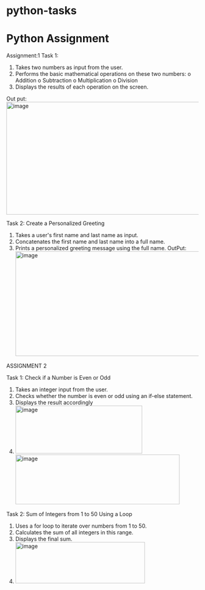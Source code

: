 # python-tasks
# Python Assignment

Assignment:1
 Task 1: 
1.  Takes two numbers as input from the user.
2.  Performs the basic mathematical operations on these two numbers:
o	Addition
o	Subtraction
o	Multiplication
o	Division
3.  Displays the results of each operation on the screen.

Out put:<img width="1010" height="295" alt="image" src="https://github.com/user-attachments/assets/b1a407d3-9851-4ee5-aa6a-636e5309a33e" />

 Task 2: Create a Personalized Greeting
1.  Takes a user's first name and last name as input.
2.  Concatenates the first name and last name into a full name.
3.  Prints a personalized greeting message using the full name.
   OutPut: <img width="641" height="274" alt="image" src="https://github.com/user-attachments/assets/4d9bac95-beb5-4932-8182-afea1030dbb1" />


   ASSIGNMENT 2
   
   Task 1: Check if a Number is Even or Odd
1. 	Takes an integer input from the user.
2. 	Checks whether the number is even or odd using an if-else statement.
3. 	Displays the result accordingly
4. 	<img width="332" height="125" alt="image" src="https://github.com/user-attachments/assets/ef8e4d39-09f1-4eeb-96cc-70059ce0f696" />
    <img width="430" height="130" alt="image" src="https://github.com/user-attachments/assets/51b31ecb-5e2a-480f-a7c3-a1e1fbce77db" />


   Task 2: Sum of Integers from 1 to 50 Using a Loop
1.   Uses a for loop to iterate over numbers from 1 to 50.
2.   Calculates the sum of all integers in this range.
3.   Displays the final sum.
4.   <img width="339" height="108" alt="image" src="https://github.com/user-attachments/assets/1508b240-feb4-455f-876b-195e80f05df6" />




 
